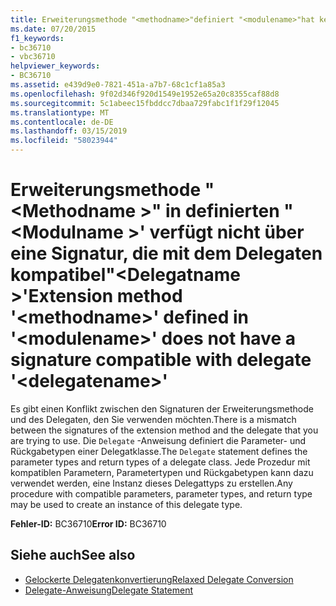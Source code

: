 ```yaml
---
title: Erweiterungsmethode "<methodname>"definiert "<modulename>"hat keine Signatur, die mit dem Delegaten kompatibel"<delegatename>"
ms.date: 07/20/2015
f1_keywords:
- bc36710
- vbc36710
helpviewer_keywords:
- BC36710
ms.assetid: e439d9e0-7821-451a-a7b7-68c1cf1a85a3
ms.openlocfilehash: 9f02d346f920d1549e1952e65a20c8355caf88d8
ms.sourcegitcommit: 5c1abeec15fbddcc7dbaa729fabc1f1f29f12045
ms.translationtype: MT
ms.contentlocale: de-DE
ms.lasthandoff: 03/15/2019
ms.locfileid: "58023944"
---
```

# <a name="extension-method-methodname-defined-in-modulename-does-not-have-a-signature-compatible-with-delegate-delegatename"></a><span data-ttu-id="c93c4-102">Erweiterungsmethode "\<Methodname >" in definierten "\<Modulname >' verfügt nicht über eine Signatur, die mit dem Delegaten kompatibel"\<Delegatname >'</span><span class="sxs-lookup"><span data-stu-id="c93c4-102">Extension method '\<methodname>' defined in '\<modulename>' does not have a signature compatible with delegate '\<delegatename>'</span></span>
<span data-ttu-id="c93c4-103">Es gibt einen Konflikt zwischen den Signaturen der Erweiterungsmethode und des Delegaten, den Sie verwenden möchten.</span><span class="sxs-lookup"><span data-stu-id="c93c4-103">There is a mismatch between the signatures of the extension method and the delegate that you are trying to use.</span></span> <span data-ttu-id="c93c4-104">Die `Delegate` -Anweisung definiert die Parameter- und Rückgabetypen einer Delegatklasse.</span><span class="sxs-lookup"><span data-stu-id="c93c4-104">The `Delegate` statement defines the parameter types and return types of a delegate class.</span></span> <span data-ttu-id="c93c4-105">Jede Prozedur mit kompatiblen Parametern, Parametertypen und Rückgabetypen kann dazu verwendet werden, eine Instanz dieses Delegattyps zu erstellen.</span><span class="sxs-lookup"><span data-stu-id="c93c4-105">Any procedure with compatible parameters, parameter types, and return type may be used to create an instance of this delegate type.</span></span>  
  
 <span data-ttu-id="c93c4-106">**Fehler-ID:** BC36710</span><span class="sxs-lookup"><span data-stu-id="c93c4-106">**Error ID:** BC36710</span></span>  
  
## <a name="see-also"></a><span data-ttu-id="c93c4-107">Siehe auch</span><span class="sxs-lookup"><span data-stu-id="c93c4-107">See also</span></span>

- [<span data-ttu-id="c93c4-108">Gelockerte Delegatenkonvertierung</span><span class="sxs-lookup"><span data-stu-id="c93c4-108">Relaxed Delegate Conversion</span></span>](../../visual-basic/programming-guide/language-features/delegates/relaxed-delegate-conversion.md)
- [<span data-ttu-id="c93c4-109">Delegate-Anweisung</span><span class="sxs-lookup"><span data-stu-id="c93c4-109">Delegate Statement</span></span>](../../visual-basic/language-reference/statements/delegate-statement.md)
